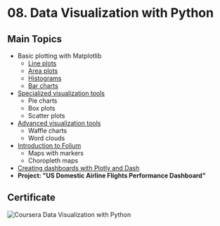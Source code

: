 # 08. Data Visualization with Python
## Main Topics
  * Basic plotting with Matplotlib
    * [Line plots](https://github.com/juliahaselhuhn/IBM-Data-Analyst-Professional-Certificate/tree/main/08.%20Data%20Visualization%20with%20Python/01.%20Matplotlib-Introduction-and-Line-Plots.ipynb)
    * [Area plots](https://github.com/juliahaselhuhn/IBM-Data-Analyst-Professional-Certificate/tree/main/08.%20Data%20Visualization%20with%20Python/02.%20Matplotlib-Area-Plots-Histograms-and-Bar-Charts.ipynb)
    * [Histograms](https://github.com/juliahaselhuhn/IBM-Data-Analyst-Professional-Certificate/tree/main/08.%20Data%20Visualization%20with%20Python/02.%20Matplotlib-Area-Plots-Histograms-and-Bar-Charts.ipynb)
    * [Bar charts](https://github.com/juliahaselhuhn/IBM-Data-Analyst-Professional-Certificate/tree/main/08.%20Data%20Visualization%20with%20Python/02.%20Matplotlib-Area-Plots-Histograms-and-Bar-Charts.ipynb)
  * [Specialized visualization tools](https://github.com/juliahaselhuhn/IBM-Data-Analyst-Professional-Certificate/tree/main/08.%20Data%20Visualization%20with%20Python/03.%20Matplotlib-Pie-Charts-Box-Plots-Scatter-Plots-and-Bubble-Plots.ipynb)
    * Pie charts 
    * Box plots 
    * Scatter plots 
  * [Advanced visualization tools](https://github.com/juliahaselhuhn/IBM-Data-Analyst-Professional-Certificate/tree/main/08.%20Data%20Visualization%20with%20Python/04.%20Advanced%20Visualizations-Waffle-Charts-Word-Clouds-and-Regression-Plots.ipynb)
    * Waffle charts 
    * Word clouds 
  * [Introduction to Folium](https://github.com/juliahaselhuhn/IBM-Data-Analyst-Professional-Certificate/tree/main/08.%20Data%20Visualization%20with%20Python/05.%20Folium-Generating-Maps-in-Python.ipynb)
    * Maps with markers 
    * Choropleth maps
  * [Creating dashboards with Plotly and Dash](https://github.com/juliahaselhuhn/IBM-Data-Analyst-Professional-Certificate/tree/main/08.%20Data%20Visualization%20with%20Python/06.%20Plotly_Basics.ipynb)
  * **Project: "US Domestic Airline Flights Performance Dashboard"** 
## Certificate
![Coursera Data Visualization with Python](https://user-images.githubusercontent.com/89849171/172789510-b1f4ab6d-9683-4810-8f78-7f386552d8d4.png)
